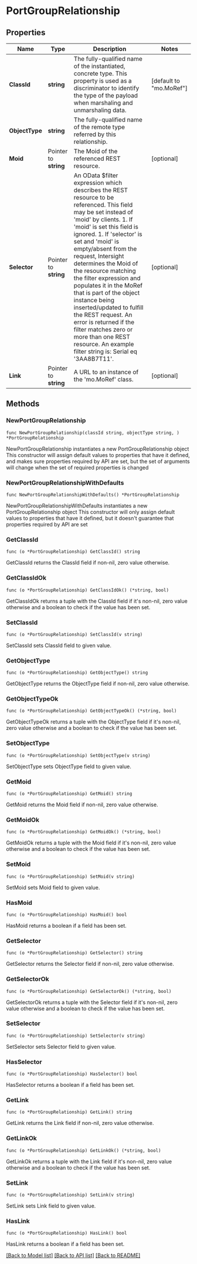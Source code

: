 # PortGroupRelationship

## Properties

Name | Type | Description | Notes
------------ | ------------- | ------------- | -------------
**ClassId** | **string** | The fully-qualified name of the instantiated, concrete type. This property is used as a discriminator to identify the type of the payload when marshaling and unmarshaling data. | [default to "mo.MoRef"]
**ObjectType** | **string** | The fully-qualified name of the remote type referred by this relationship. | 
**Moid** | Pointer to **string** | The Moid of the referenced REST resource. | [optional] 
**Selector** | Pointer to **string** | An OData $filter expression which describes the REST resource to be referenced. This field may be set instead of &#39;moid&#39; by clients. 1. If &#39;moid&#39; is set this field is ignored. 1. If &#39;selector&#39; is set and &#39;moid&#39; is empty/absent from the request, Intersight determines the Moid of the resource matching the filter expression and populates it in the MoRef that is part of the object instance being inserted/updated to fulfill the REST request. An error is returned if the filter matches zero or more than one REST resource. An example filter string is: Serial eq &#39;3AA8B7T11&#39;. | [optional] 
**Link** | Pointer to **string** | A URL to an instance of the &#39;mo.MoRef&#39; class. | [optional] 

## Methods

### NewPortGroupRelationship

`func NewPortGroupRelationship(classId string, objectType string, ) *PortGroupRelationship`

NewPortGroupRelationship instantiates a new PortGroupRelationship object
This constructor will assign default values to properties that have it defined,
and makes sure properties required by API are set, but the set of arguments
will change when the set of required properties is changed

### NewPortGroupRelationshipWithDefaults

`func NewPortGroupRelationshipWithDefaults() *PortGroupRelationship`

NewPortGroupRelationshipWithDefaults instantiates a new PortGroupRelationship object
This constructor will only assign default values to properties that have it defined,
but it doesn't guarantee that properties required by API are set

### GetClassId

`func (o *PortGroupRelationship) GetClassId() string`

GetClassId returns the ClassId field if non-nil, zero value otherwise.

### GetClassIdOk

`func (o *PortGroupRelationship) GetClassIdOk() (*string, bool)`

GetClassIdOk returns a tuple with the ClassId field if it's non-nil, zero value otherwise
and a boolean to check if the value has been set.

### SetClassId

`func (o *PortGroupRelationship) SetClassId(v string)`

SetClassId sets ClassId field to given value.


### GetObjectType

`func (o *PortGroupRelationship) GetObjectType() string`

GetObjectType returns the ObjectType field if non-nil, zero value otherwise.

### GetObjectTypeOk

`func (o *PortGroupRelationship) GetObjectTypeOk() (*string, bool)`

GetObjectTypeOk returns a tuple with the ObjectType field if it's non-nil, zero value otherwise
and a boolean to check if the value has been set.

### SetObjectType

`func (o *PortGroupRelationship) SetObjectType(v string)`

SetObjectType sets ObjectType field to given value.


### GetMoid

`func (o *PortGroupRelationship) GetMoid() string`

GetMoid returns the Moid field if non-nil, zero value otherwise.

### GetMoidOk

`func (o *PortGroupRelationship) GetMoidOk() (*string, bool)`

GetMoidOk returns a tuple with the Moid field if it's non-nil, zero value otherwise
and a boolean to check if the value has been set.

### SetMoid

`func (o *PortGroupRelationship) SetMoid(v string)`

SetMoid sets Moid field to given value.

### HasMoid

`func (o *PortGroupRelationship) HasMoid() bool`

HasMoid returns a boolean if a field has been set.

### GetSelector

`func (o *PortGroupRelationship) GetSelector() string`

GetSelector returns the Selector field if non-nil, zero value otherwise.

### GetSelectorOk

`func (o *PortGroupRelationship) GetSelectorOk() (*string, bool)`

GetSelectorOk returns a tuple with the Selector field if it's non-nil, zero value otherwise
and a boolean to check if the value has been set.

### SetSelector

`func (o *PortGroupRelationship) SetSelector(v string)`

SetSelector sets Selector field to given value.

### HasSelector

`func (o *PortGroupRelationship) HasSelector() bool`

HasSelector returns a boolean if a field has been set.

### GetLink

`func (o *PortGroupRelationship) GetLink() string`

GetLink returns the Link field if non-nil, zero value otherwise.

### GetLinkOk

`func (o *PortGroupRelationship) GetLinkOk() (*string, bool)`

GetLinkOk returns a tuple with the Link field if it's non-nil, zero value otherwise
and a boolean to check if the value has been set.

### SetLink

`func (o *PortGroupRelationship) SetLink(v string)`

SetLink sets Link field to given value.

### HasLink

`func (o *PortGroupRelationship) HasLink() bool`

HasLink returns a boolean if a field has been set.


[[Back to Model list]](../README.md#documentation-for-models) [[Back to API list]](../README.md#documentation-for-api-endpoints) [[Back to README]](../README.md)


